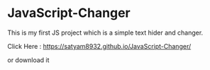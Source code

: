 # JavaScript-Changer
This is my first JS project which is a simple text hider and changer.

Click Here : https://satyam8932.github.io/JavaScript-Changer/

or download it 
